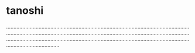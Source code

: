 # tanoshi

........................................................................................................................................................................................................................................................................................................................................................................................................................